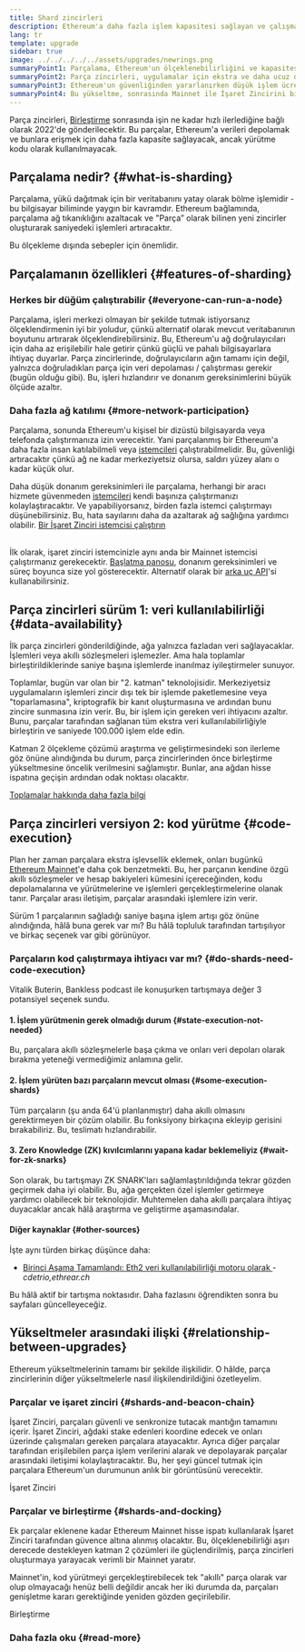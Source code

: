 ```yaml
---
title: Shard zincirleri
description: Ethereum'a daha fazla işlem kapasitesi sağlayan ve çalışmasını kolaylaştıran ağ bölümleri - parça zincirleri hakkında bilgi edinin.
lang: tr
template: upgrade
sidebar: true
image: ../../../../../assets/upgrades/newrings.png
summaryPoint1: Parçalama, Ethereum'un ölçeklenebilirliğini ve kapasitesini geliştirecek çok aşamalı bir yükseltmedir.
summaryPoint2: Parça zincirleri, uygulamalar için ekstra ve daha ucuz depolama katmanları ve verileri depolamak için toplamalar sağlar.
summaryPoint3: Ethereum'un güvenliğinden yararlanırken düşük işlem ücretleri sunmak için katman 2 çözümlerini etkinleştirirler.
summaryPoint4: Bu yükseltme, sonrasında Mainnet ile İşaret Zincirini birleştirecek şekilde planlanmıştır.
---
```


<UpgradeStatus dateKey="page-upgrades-shards-date">
    Parça zincirleri, <a href="/upgrades/merge/">Birleştirme</a> sonrasında işin ne kadar hızlı ilerlediğine bağlı olarak 2022'de gönderilecektir. Bu parçalar, Ethereum'a verileri depolamak ve bunlara erişmek için daha fazla kapasite sağlayacak, ancak yürütme kodu olarak kullanılmayacak.
</UpgradeStatus>

## Parçalama nedir? {#what-is-sharding}

Parçalama, yükü dağıtmak için bir veritabanını yatay olarak bölme işlemidir - bu bilgisayar biliminde yaygın bir kavramdır. Ethereum bağlamında, parçalama ağ tıkanıklığını azaltacak ve "Parça” olarak bilinen yeni zincirler oluşturarak saniyedeki işlemleri artıracaktır.

Bu ölçekleme dışında sebepler için önemlidir.

## Parçalamanın özellikleri {#features-of-sharding}

### Herkes bir düğüm çalıştırabilir {#everyone-can-run-a-node}

Parçalama, işleri merkezi olmayan bir şekilde tutmak istiyorsanız ölçeklendirmenin iyi bir yoludur, çünkü alternatif olarak mevcut veritabanının boyutunu artırarak ölçeklendirebilirsiniz. Bu, Ethereum'u ağ doğrulayıcıları için daha az erişilebilir hale getirir çünkü güçlü ve pahalı bilgisayarlara ihtiyaç duyarlar. Parça zincirlerinde, doğrulayıcıların ağın tamamı için değil, yalnızca doğruladıkları parça için veri depolaması / çalıştırması gerekir (bugün olduğu gibi). Bu, işleri hızlandırır ve donanım gereksinimlerini büyük ölçüde azaltır.

### Daha fazla ağ katılımı {#more-network-participation}

Parçalama, sonunda Ethereum'u kişisel bir dizüstü bilgisayarda veya telefonda çalıştırmanıza izin verecektir. Yani parçalanmış bir Ethereum'a daha fazla insan katılabilmeli veya [istemcileri](/developers/docs/nodes-and-clients/) çalıştırabilmelidir. Bu, güvenliği artıracaktır çünkü ağ ne kadar merkeziyetsiz olursa, saldırı yüzey alanı o kadar küçük olur.

Daha düşük donanım gereksinimleri ile parçalama, herhangi bir aracı hizmete güvenmeden [istemcileri](/developers/docs/nodes-and-clients/) kendi başınıza çalıştırmanızı kolaylaştıracaktır. Ve yapabiliyorsanız, birden fazla istemci çalıştırmayı düşünebilirsiniz. Bu, hata sayılarını daha da azaltarak ağ sağlığına yardımcı olabilir. [Bir İşaret Zinciri istemcisi çalıştırın](/upgrades/get-involved/)

<br />

<InfoBanner isWarning={true}>
  İlk olarak, işaret zinciri istemcinizle aynı anda bir Mainnet istemcisi çalıştırmanız gerekecektir. <a href="https://launchpad.ethereum.org" target="_blank">Başlatma panosu</a>, donanım gereksinimleri ve süreç boyunca size yol gösterecektir. Alternatif olarak bir <a href="/developers/docs/apis/backend/#available-libraries">arka uç API</a>'si kullanabilirsiniz.
</InfoBanner>

## Parça zincirleri sürüm 1: veri kullanılabilirliği {#data-availability}

İlk parça zincirleri gönderildiğinde, ağa yalnızca fazladan veri sağlayacaklar. İşlemleri veya akıllı sözleşmeleri işlemezler. Ama hala toplamlar birleştirildiklerinde saniye başına işlemlerde inanılmaz iyileştirmeler sunuyor.

Toplamlar, bugün var olan bir "2. katman" teknolojisidir. Merkeziyetsiz uygulamaların işlemleri zincir dışı tek bir işlemde paketlemesine veya "toparlamasına", kriptografik bir kanıt oluşturmasına ve ardından bunu zincire sunmasına izin verir. Bu, bir işlem için gereken veri ihtiyacını azaltır. Bunu, parçalar tarafından sağlanan tüm ekstra veri kullanılabilirliğiyle birleştirin ve saniyede 100.000 işlem elde edin.

<InfoBanner isWarning={false}>
  Katman 2 ölçekleme çözümü araştırma ve geliştirmesindeki son ilerleme göz önüne alındığında bu durum, parça zincirlerinden önce birleştirme yükseltmesine öncelik verilmesini sağlamıştır. Bunlar, ana ağdan hisse ispatına geçişin ardından odak noktası olacaktır.

[Toplamalar hakkında daha fazla bilgi](/developers/docs/scaling/#rollups)
</InfoBanner>

## Parça zincirleri versiyon 2: kod yürütme {#code-execution}

Plan her zaman parçalara ekstra işlevsellik eklemek, onları bugünkü [Ethereum Mainnet](/glossary/#mainnet)'e daha çok benzetmekti. Bu, her parçanın kendine özgü akıllı sözleşmeler ve hesap bakiyeleri kümesini içereceğinden, kodu depolamalarına ve yürütmelerine ve işlemleri gerçekleştirmelerine olanak tanır. Parçalar arası iletişim, parçalar arasındaki işlemlere izin verir.

Sürüm 1 parçalarının sağladığı saniye başına işlem artışı göz önüne alındığında, hâlâ buna gerek var mı? Bu hâlâ topluluk tarafından tartışılıyor ve birkaç seçenek var gibi görünüyor.

### Parçaların kod çalıştırmaya ihtiyacı var mı? {#do-shards-need-code-execution}

Vitalik Buterin, Bankless podcast ile konuşurken tartışmaya değer 3 potansiyel seçenek sundu.

<YouTube id="-R0j5AMUSzA" start="5841" />

#### 1. İşlem yürütmenin gerek olmadığı durum {#state-execution-not-needed}

Bu, parçalara akıllı sözleşmelerle başa çıkma ve onları veri depoları olarak bırakma yeteneği vermediğimiz anlamına gelir.

#### 2. İşlem yürüten bazı parçaların mevcut olması {#some-execution-shards}

Tüm parçaların (şu anda 64'ü planlanmıştır) daha akıllı olmasını gerektirmeyen bir çözüm olabilir. Bu fonksiyony birkaçına ekleyip gerisini bırakabiliriz. Bu, teslimatı hızlandırabilir.

#### 3. Zero Knowledge (ZK) kıvılcımlarını yapana kadar beklemeliyiz {#wait-for-zk-snarks}

Son olarak, bu tartışmayı ZK SNARK'ları sağlamlaştırıldığında tekrar gözden geçirmek daha iyi olabilir. Bu, ağa gerçekten özel işlemler getirmeye yardımcı olabilecek bir teknolojidir. Muhtemelen daha akıllı parçalara ihtiyaç duyacaklar ancak hâlâ araştırma ve geliştirme aşamasındalar.

#### Diğer kaynaklar {#other-sources}

İşte aynı türden birkaç düşünce daha:

- [Birinci Aşama Tamamlandı: Eth2 veri kullanılabilirliği motoru olarak ](https://ethresear.ch/t/phase-one-and-done-eth2-as-a-data-availability-engine/5269/8)-_cdetrio,ethrear.ch_

Bu hâlâ aktif bir tartışma noktasıdır. Daha fazlasını öğrendikten sonra bu sayfaları güncelleyeceğiz.

## Yükseltmeler arasındaki ilişki {#relationship-between-upgrades}

Ethereum yükseltmelerinin tamamı bir şekilde ilişkilidir. O hâlde, parça zincirlerinin diğer yükseltmelerle nasıl ilişkilendirildiğini özetleyelim.

### Parçalar ve işaret zinciri {#shards-and-beacon-chain}

İşaret Zinciri, parçaları güvenli ve senkronize tutacak mantığın tamamını içerir. İşaret Zinciri, ağdaki stake edenleri koordine edecek ve onları üzerinde çalışmaları gereken parçalara atayacaktır. Ayrıca diğer parçalar tarafından erişilebilen parça işlem verilerini alarak ve depolayarak parçalar arasındaki iletişimi kolaylaştıracaktır. Bu, her şeyi güncel tutmak için parçalara Ethereum'un durumunun anlık bir görüntüsünü verecektir.

<ButtonLink to="/upgrades/beacon-chain/">
  İşaret Zinciri
</ButtonLink>

### Parçalar ve birleştirme {#shards-and-docking}

Ek parçalar eklenene kadar Ethereum Mainnet hisse ispatı kullanılarak İşaret Zinciri tarafından güvence altına alınmış olacaktır. Bu, ölçeklenebilirliği aşırı derecede destekleyen katman 2 çözümleri ile güçlendirilmiş, parça zincirleri oluşturmaya yarayacak verimli bir Mainnet yaratır.

Mainnet'in, kod yürütmeyi gerçekleştirebilecek tek "akıllı" parça olarak var olup olmayacağı henüz belli değildir ancak her iki durumda da, parçaları genişletme kararı gerektiğinde yeniden gözden geçirilebilir.

<ButtonLink to="/upgrades/merge/">
  Birleştirme
</ButtonLink>

<Divider />

### Daha fazla oku {#read-more}

<ShardChainsList />
